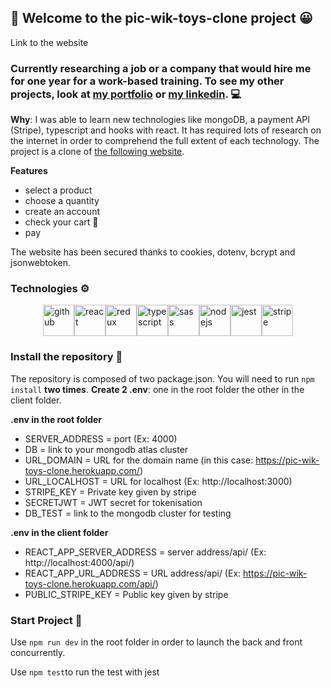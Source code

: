 

## 🤖 Welcome to the pic-wik-toys-clone project 😀

Link to the website

### Currently researching a job or a company that would hire me for one year for a work-based training. To see my other projects, look at [my portfolio][website] or [my linkedin][linkedin]. 💻 

<b>Why</b>: I was able to learn new technologies like mongoDB, a payment API (Stripe), typescript and hooks with react. It has required lots of research on the internet in order to comprehend the full extent of each technology. The project is a clone of [the following website][cloneurl]. 

<b>Features</b>
- select a product
- choose a quantity
- create an account
- check your cart 🧺
- pay

The website has been secured thanks to cookies, dotenv, bcrypt and jsonwebtoken.

### Technologies ⚙️

<div style="display:flex;justify-content:center;">

  <img src="https://i.ibb.co/f0Kp7cw/github.png" width="50" height="50" padding="5" title="github">
  <img src="https://i.ibb.co/d6kyD08/react.png" width="50" height="50" title="react">
  <img src="https://i.ibb.co/X2cMhQ0/redux.png" width="50" height="50" title="redux">
   <img src="https://i.ibb.co/GshqzgP/typescript-1.png" width="50" height="50" title="typescript">
  <img src="https://i.ibb.co/GVdFnW1/sass.png" width="50" height="50" title="sass">
  <img src="https://i.ibb.co/vhynR80/nodejs.png" width="50" height="50" title="nodejs">
   <img src="https://i.ibb.co/FBBVg06/jestlogo.png" width="50" height="50" title="jest">
  <img src="https://i.ibb.co/djVY283/stripe2.png" width="50" height="50" title="stripe">
</div>

### Install the repository 📩

The repository is composed of two package.json. You will need to run `npm install` <b>two times</b>.
<b>Create 2 .env</b>: one in the root folder the other in the client folder.

<b>.env in the root folder</b>

- SERVER_ADDRESS = port (Ex: 4000)
- DB = link to your mongodb atlas cluster
- URL_DOMAIN = URL for the domain name (in this case: https://pic-wik-toys-clone.herokuapp.com/)
- URL_LOCALHOST = URL for localhost  (Ex: http://localhost:3000)
- STRIPE_KEY = Private key given by stripe 
- SECRETJWT = JWT secret for tokenisation
- DB_TEST = link to the mongodb cluster for testing

<b>.env in the client folder</b>

- REACT_APP_SERVER_ADDRESS = server address/api/ (Ex: http://localhost:4000/api/)
- REACT_APP_URL_ADDRESS = URL address/api/ (Ex: https://pic-wik-toys-clone.herokuapp.com/api/)
- PUBLIC_STRIPE_KEY =  Public key given by stripe 

### Start Project 🏃

Use `npm run dev` in the root folder in order to launch the back and front concurrently.

Use `npm test`to run the test with jest



  
  
  [website]: https://armand-meunier.herokuapp.com/
  [cloneurl]: https://www.picwictoys.com/
  [linkedin]: https://www.linkedin.com/in/armand-meunier/
    [picwik]: https://pic-wik-toys-clone.herokuapp.com/
